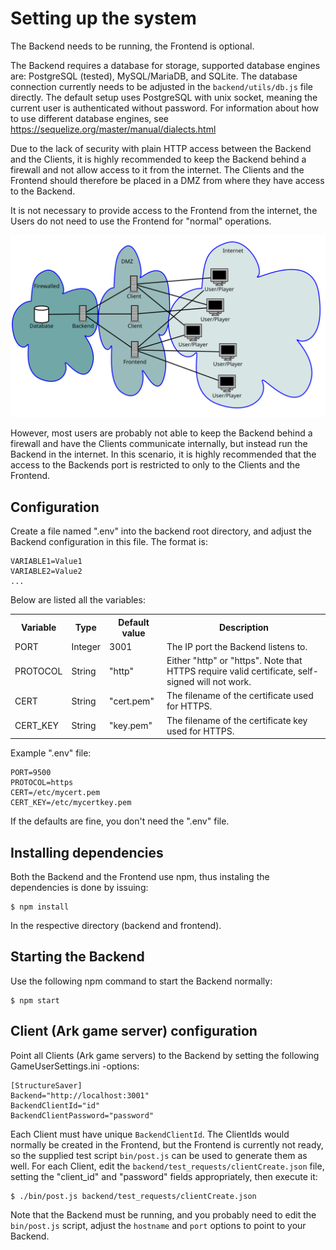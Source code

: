 # Setting up the system

The Backend needs to be running, the Frontend is optional.

The Backend requires a database for storage, supported database engines are: PostgreSQL (tested), MySQL/MariaDB, and SQLite. The database connection currently needs to be adjusted in the `backend/utils/db.js` file directly. The default setup uses PostgreSQL with unix socket, meaning the current user is authenticated without password. For information about how to use different database engines, see https://sequelize.org/master/manual/dialects.html

Due to the lack of security with plain HTTP access between the Backend and the Clients, it is highly recommended to keep the Backend behind a firewall and not allow access to it from the internet. The Clients and the Frontend should therefore be placed in a DMZ from where they have access to the Backend.

It is not necessary to provide access to the Frontend from the internet, the Users do not need to use the Frontend for "normal" operations.

<img src="network_layout.svg" alt="Overview of the network layout" width="800" />

However, most users are probably not able to keep the Backend behind a firewall and have the Clients communicate internally, but instead run the Backend in the internet. In this scenario, it is highly recommended that the access to the Backends port is restricted to only to the Clients and the Frontend.


## Configuration

Create a file named ".env" into the backend root directory, and adjust the Backend configuration in this file. The format is:
```
VARIABLE1=Value1
VARIABLE2=Value2
...
```

Below are listed all the variables:
<table>
  <tr><th>Variable</th><th>Type</th>   <th>Default value</th><th>Description</th></tr>
  <tr><td>PORT</td>    <td>Integer</td><td>3001</td>         <td>The IP port the Backend listens to.</td></tr>
  <tr><td>PROTOCOL</td><td>String</td> <td>"http"</td>       <td>Either "http" or "https". Note that HTTPS require valid certificate, self-signed will not work.</td></tr>
  <tr><td>CERT</td>    <td>String</td> <td>"cert.pem"</td>   <td>The filename of the certificate used for HTTPS.</td>
  <tr><td>CERT_KEY</td><td>String</td> <td>"key.pem"</td>    <td>The filename of the certificate key used for HTTPS.</td>
</table>

Example ".env" file:
```
PORT=9500
PROTOCOL=https
CERT=/etc/mycert.pem
CERT_KEY=/etc/mycertkey.pem
```

If the defaults are fine, you don't need the ".env" file.


## Installing dependencies

Both the Backend and the Frontend use npm, thus instaling the dependencies is done by issuing:
```
$ npm install
```
In the respective directory (backend and frontend).


## Starting the Backend

Use the following npm command to start the Backend normally:
```
$ npm start
```


## Client (Ark game server) configuration

Point all Clients (Ark game servers) to the Backend by setting the following GameUserSettings.ini -options:
```
[StructureSaver]
Backend="http://localhost:3001"
BackendClientId="id"
BackendClientPassword="password"
```

Each Client must have unique `BackendClientId`. The ClientIds would normally be created in the Frontend, but the Frontend is currently not ready, so the supplied test script `bin/post.js` can be used to generate them as well. For each Client, edit the `backend/test_requests/clientCreate.json` file, setting the "client_id" and "password" fields appropriately, then execute it:
```
$ ./bin/post.js backend/test_requests/clientCreate.json
```
Note that the Backend must be running, and you probably need to edit the `bin/post.js` script, adjust the `hostname` and `port` options to point to your Backend.
